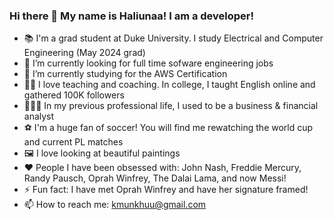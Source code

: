 ### Hi there 👋 My name is Haliunaa! I am a developer! 

- 📚 I'm a grad student at Duke University. I study Electrical and Computer Engineering (May 2024 grad) 
- 🔭 I’m currently looking for full time sofware engineering jobs
- 🌱 I’m currently studying for the AWS Certification
- 👩‍🏫 I love teaching and coaching. In college, I taught English online and gathered 100K followers
- 👩🏻‍💼 In my previous professional life, I used to be a business & financial analyst
- ⚽️ I'm a huge fan of soccer! You will find me rewatching the world cup and current PL matches
- 🖼 I love looking at beautiful paintings
- ♥️ People I have been obsessed with: John Nash, Freddie Mercury, Randy Pausch, Oprah Winfrey, The Dalai Lama, and now Messi! 
- ⚡ Fun fact: I have met Oprah Winfrey and have her signature framed!
- 📫 How to reach me: kmunkhuu@gmail.com

